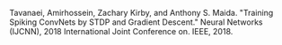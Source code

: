 Tavanaei, Amirhossein, Zachary Kirby, and Anthony S. Maida. "Training Spiking ConvNets by STDP and Gradient Descent." Neural Networks (IJCNN), 2018 International Joint Conference on. IEEE, 2018.
